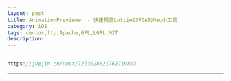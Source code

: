```yaml
---
layout: post
title: AnimationPreviewer - 快速预览Lottie&SVGA的Mac小工具
category: iOS
tags: centos,ftp,Apache,GPL,LGPL,MIT
description: 
---
```


```javascript

https://juejin.cn/post/7273028821762719803


```



---
